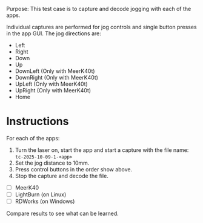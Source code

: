 Purpose: This test case is to capture and decode jogging with each of the apps.

Individual captures are performed for jog controls and single button presses in the app GUI. The jog directions are:
- Left
- Right
- Down
- Up
- DownLeft (Only with MeerK40t)
- DownRight (Only with MeerK40t)
- UpLeft (Only with MeerK40t)
- UpRight (Only with MeerK40t)
- Home
# Instructions
For each of the apps:
1. Turn the laser on, start the app and start a capture with the file name: 
   `tc-2025-10-09-1-<app>`
2. Set the jog distance to 10mm.
3. Press control buttons in the order show above.
4. Stop the capture and decode the file.


- [ ] MeerK40
- [ ] LightBurn (on Linux)
- [ ] RDWorks (on Windows)

Compare results to see what can be learned.
